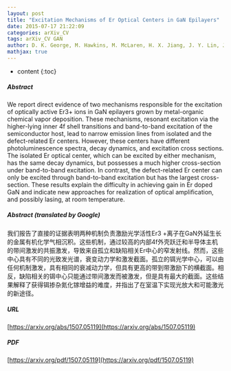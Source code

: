 ```yaml
---
layout: post
title: "Excitation Mechanisms of Er Optical Centers in GaN Epilayers"
date: 2015-07-17 21:22:09
categories: arXiv_CV
tags: arXiv_CV GAN
author: D. K. George, M. Hawkins, M. McLaren, H. X. Jiang, J. Y. Lin, J. M. Zavada, N. Q. Vinh
mathjax: true
---
```


* content
{:toc}

##### Abstract
We report direct evidence of two mechanisms responsible for the excitation of optically active Er3+ ions in GaN epilayers grown by metal-organic chemical vapor deposition. These mechanisms, resonant excitation via the higher-lying inner 4f shell transitions and band-to-band excitation of the semiconductor host, lead to narrow emission lines from isolated and the defect-related Er centers. However, these centers have different photoluminescence spectra, decay dynamics, and excitation cross sections. The isolated Er optical center, which can be excited by either mechanism, has the same decay dynamics, but possesses a much higher cross-section under band-to-band excitation. In contrast, the defect-related Er center can only be excited through band-to-band excitation but has the largest cross-section. These results explain the difficulty in achieving gain in Er doped GaN and indicate new approaches for realization of optical amplification, and possibly lasing, at room temperature.

##### Abstract (translated by Google)
我们报告了直接的证据表明两种机制负责激励光学活性Er3 +离子在GaN外延生长的金属有机化学气相沉积。这些机制，通过较高的内部4f外壳跃迁和半导体主机的带间激发的共振激发，导致来自孤立和缺陷相关Er中心的窄发射线。然而，这些中心具有不同的光致发光谱，衰变动力学和激发截面。孤立的铒光学中心，可以由任何机制激发，具有相同的衰减动力学，但具有更高的带到带激励下的横截面。相反，缺陷相关的铒中心只能通过带间激发而被激发，但是具有最大的截面。这些结果解释了获得铒掺杂氮化镓增益的难度，并指出了在室温下实现光放大和可能激光的新途径。

##### URL
[https://arxiv.org/abs/1507.05119](https://arxiv.org/abs/1507.05119)

##### PDF
[https://arxiv.org/pdf/1507.05119](https://arxiv.org/pdf/1507.05119)

